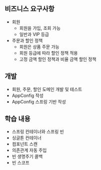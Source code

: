 ## 비즈니스 요구사항
+ 회원
  + 회원을 가입, 조회 가능
  + 일반과 VIP 등급
+ 주문과 할인 정책
  + 회원은 상품 주문 가능
  + 회원 등급에 따라 할인 정책 적용
  + 고정 금액 할인 정책과 비율 금액 할인 정책

## 개발
+ 회원, 주문, 할인 도메인 개발 및 테스트
+ AppConfig 작성
+ AppConfig 스프링 기반 작성
  
## 학습 내용
+ 스프링 컨테이너와 스프링 빈
+ 싱글톤 컨테이너
+ 컴포넌트 스캔
+ 의존관계 자동 주입
+ 빈 생명주기 콜백
+ 빈 스코프
